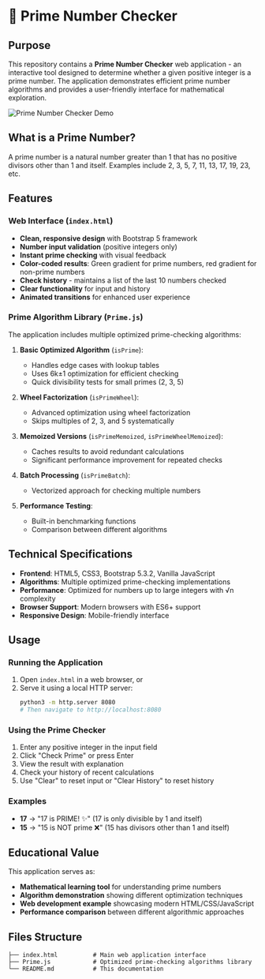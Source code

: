 # 🔢 Prime Number Checker

## Purpose

This repository contains a **Prime Number Checker** web application - an interactive tool designed to determine whether a given positive integer is a prime number. The application demonstrates efficient prime number algorithms and provides a user-friendly interface for mathematical exploration.

![Prime Number Checker Demo](https://github.com/user-attachments/assets/010b84f4-d091-4d7b-9abe-3f8ff03a6721)

## What is a Prime Number?

A prime number is a natural number greater than 1 that has no positive divisors other than 1 and itself. Examples include 2, 3, 5, 7, 11, 13, 17, 19, 23, etc.

## Features

### Web Interface (`index.html`)
- **Clean, responsive design** with Bootstrap 5 framework
- **Number input validation** (positive integers only)
- **Instant prime checking** with visual feedback
- **Color-coded results**: Green gradient for prime numbers, red gradient for non-prime numbers
- **Check history** - maintains a list of the last 10 numbers checked
- **Clear functionality** for input and history
- **Animated transitions** for enhanced user experience

### Prime Algorithm Library (`Prime.js`)
The application includes multiple optimized prime-checking algorithms:

1. **Basic Optimized Algorithm** (`isPrime`):
   - Handles edge cases with lookup tables
   - Uses 6k±1 optimization for efficient checking
   - Quick divisibility tests for small primes (2, 3, 5)

2. **Wheel Factorization** (`isPrimeWheel`):
   - Advanced optimization using wheel factorization
   - Skips multiples of 2, 3, and 5 systematically

3. **Memoized Versions** (`isPrimeMemoized`, `isPrimeWheelMemoized`):
   - Caches results to avoid redundant calculations
   - Significant performance improvement for repeated checks

4. **Batch Processing** (`isPrimeBatch`):
   - Vectorized approach for checking multiple numbers

5. **Performance Testing**:
   - Built-in benchmarking functions
   - Comparison between different algorithms

## Technical Specifications

- **Frontend**: HTML5, CSS3, Bootstrap 5.3.2, Vanilla JavaScript
- **Algorithms**: Multiple optimized prime-checking implementations
- **Performance**: Optimized for numbers up to large integers with √n complexity
- **Browser Support**: Modern browsers with ES6+ support
- **Responsive Design**: Mobile-friendly interface

## Usage

### Running the Application
1. Open `index.html` in a web browser, or
2. Serve it using a local HTTP server:
   ```bash
   python3 -m http.server 8080
   # Then navigate to http://localhost:8080
   ```

### Using the Prime Checker
1. Enter any positive integer in the input field
2. Click "Check Prime" or press Enter
3. View the result with explanation
4. Check your history of recent calculations
5. Use "Clear" to reset input or "Clear History" to reset history

### Examples
- **17** → "17 is PRIME! ✨" (17 is only divisible by 1 and itself)
- **15** → "15 is NOT prime ❌" (15 has divisors other than 1 and itself)

## Educational Value

This application serves as:
- **Mathematical learning tool** for understanding prime numbers
- **Algorithm demonstration** showing different optimization techniques
- **Web development example** showcasing modern HTML/CSS/JavaScript
- **Performance comparison** between different algorithmic approaches

## Files Structure

```
├── index.html          # Main web application interface
├── Prime.js            # Optimized prime-checking algorithms library  
└── README.md           # This documentation
```
